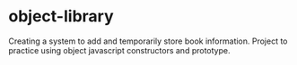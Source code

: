 # object-library
Creating a system to add and temporarily store book information. Project to practice using object javascript constructors and prototype.

